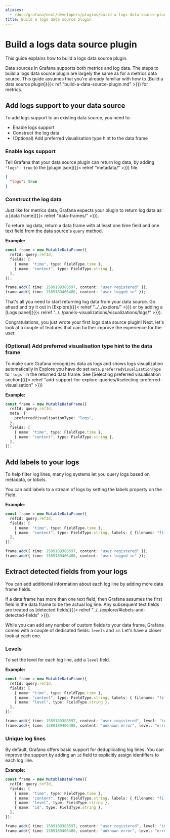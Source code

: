 ```yaml
---
aliases:
  - /docs/grafana/next/developers/plugins/build-a-logs-data-source-plugin/
title: Build a logs data source plugin
---
```


# Build a logs data source plugin

This guide explains how to build a logs data source plugin.

Data sources in Grafana supports both metrics and log data. The steps to build a logs data source plugin are largely the same as for a metrics data source. This guide assumes that you're already familiar with how to [Build a data source plugin]({{< ref "build-a-data-source-plugin.md" >}}) for metrics.

## Add logs support to your data source

To add logs support to an existing data source, you need to:

- Enable logs support
- Construct the log data
- (Optional) Add preferred visualisation type hint to the data frame

### Enable logs support

Tell Grafana that your data source plugin can return log data, by adding `"logs": true` to the [plugin.json]({{< relref "metadata/" >}}) file.

```json
{
  "logs": true
}
```

### Construct the log data

Just like for metrics data, Grafana expects your plugin to return log data as a [data frame]({{< relref "data-frames/" >}}).

To return log data, return a data frame with at least one time field and one text field from the data source's `query` method.

**Example:**

```ts
const frame = new MutableDataFrame({
  refId: query.refId,
  fields: [
    { name: "time", type: FieldType.time },
    { name: "content", type: FieldType.string },
  ],
});

frame.add({ time: 1589189388597, content: "user registered" });
frame.add({ time: 1589189406480, content: "user logged in" });
```

That's all you need to start returning log data from your data source. Go ahead and try it out in [Explore]({{< relref "../../explore/" >}}) or by adding a [Logs panel]({{< relref "../../panels-visualizations/visualizations/logs/" >}}).

Congratulations, you just wrote your first logs data source plugin! Next, let's look at a couple of features that can further improve the experience for the user.

### (Optional) Add preferred visualisation type hint to the data frame

To make sure Grafana recognizes data as logs and shows logs visualization automatically in Explore you have do set `meta.preferredVisualisationType` to `'logs'` in the returned data frame. See [Selecting preferred visualisation section]({{< relref "add-support-for-explore-queries/#selecting-preferred-visualisation" >}})

**Example:**

```ts
const frame = new MutableDataFrame({
  refId: query.refId,
  meta: {
    preferredVisualisationType: "logs",
  },
  fields: [
    { name: "time", type: FieldType.time },
    { name: "content", type: FieldType.string },
  ],
});
```

## Add labels to your logs

To help filter log lines, many log systems let you query logs based on metadata, or _labels_.

You can add labels to a stream of logs by setting the labels property on the Field.

**Example**:

```ts
const frame = new MutableDataFrame({
  refId: query.refId,
  fields: [
    { name: "time", type: FieldType.time },
    { name: "content", type: FieldType.string, labels: { filename: "file.txt" } },
  ],
});

frame.add({ time: 1589189388597, content: "user registered" });
frame.add({ time: 1589189406480, content: "user logged in" });
```

## Extract detected fields from your logs

You can add additional information about each log line by adding more data frame fields.

If a data frame has more than one text field, then Grafana assumes the first field in the data frame to be the actual log line. Any subsequent text fields are treated as [detected fields]({{< relref "../../explore/#labels-and-detected-fields" >}}).

While you can add any number of custom fields to your data frame, Grafana comes with a couple of dedicated fields: `levels` and `id`. Let's have a closer look at each one.

### Levels

To set the level for each log line, add a `level` field.

**Example:**

```ts
const frame = new MutableDataFrame({
  refId: query.refId,
  fields: [
    { name: "time", type: FieldType.time },
    { name: "content", type: FieldType.string, labels: { filename: "file.txt" } },
    { name: "level", type: FieldType.string },
  ],
});

frame.add({ time: 1589189388597, content: "user registered", level: "info" });
frame.add({ time: 1589189406480, content: "unknown error", level: "error" });
```

### Unique log lines

By default, Grafana offers basic support for deduplicating log lines. You can improve the support by adding an `id` field to explicitly assign identifiers to each log line.

**Example:**

```ts
const frame = new MutableDataFrame({
  refId: query.refId,
  fields: [
    { name: "time", type: FieldType.time },
    { name: "content", type: FieldType.string, labels: { filename: "file.txt" } },
    { name: "level", type: FieldType.string },
    { name: "id", type: FieldType.string },
  ],
});

frame.add({ time: 1589189388597, content: "user registered", level: "info", id: "d3b07384d113edec49eaa6238ad5ff00" });
frame.add({ time: 1589189406480, content: "unknown error", level: "error", id: "c157a79031e1c40f85931829bc5fc552" });
```
